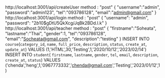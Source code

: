 http://localhost:3001/api/createUser  method : "post"
{
    "username":"admin",
    "password":"admin123",
    "tel":"093786128",
    "email":"admin@gmail.com"
}
http://localhost:3001/api/login  method : "post"
{
  "username": "admin",
  "password": "$2b$10$gDtU5QkXcg/JqBk2BDd.l.k"
}
http://localhost:3001/api/teacher method : "post"
{
  "firstname":"Soheata",
  "lastname":"Thai",
  "gender":1,
  "tel":"093786128",
  "email":"Socheata@gmail.com",
  "description":"testing"
}
INSERT INTO `course`(`category_id`, `name`, `full_price`, `description`, `status`, `create_at`, `update_at`) VALUES (1,'HTML',30,'Testing',1,'2020/10/12','2023/02/14')
INSERT INTO `student`( `firstname`, `lastname`, `gender`, `tel`, `email`, `description`, `create_at`, `status`) 
VALUES ('chenda','heng',1,'0967773332','chenda@gmail.com','Testing','2023/01/12',1)